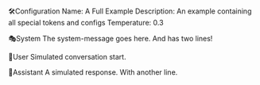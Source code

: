 🛠️Configuration
Name: A Full Example
Description: An example containing all special tokens and configs
Temperature: 0.3

🎭System
The system-message goes here.
And has two lines!

🦧User
Simulated conversation start.

🤖Assistant
A simulated response.
With another line.